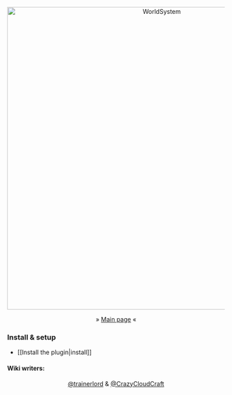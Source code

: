 <p align="center">
    <img src="https://github.com/CrazyCloudCraft/worldsystem-depecated/raw/master/.github/Worldsystemlogo_V24X.png" width="700" alt="WorldSystem">
<p align="center">
  <a>» </a>
  <a href="https://github.com/trainerlord/WorldSystem/wiki">Main page</a>
  <a> «</a>
</p>
<h3 align="side">
Install & setup
</h3>
   
- [[Install the plugin|install]]
          

<h4 align="side">
Wiki writers:
</h4>  
<p align="center">
  <a href="https://github.com/trainerlord/">@trainerlord</a>
  <a> & </a>
  <a href="https://github.com/CrazyCloudCraft/">@CrazyCloudCraft</a>
</p>

  

<!--
Code formattings:

Little Text in the center:

<p align="center">
  <a>The text</a>
</p>

Titles in different size (center)

<h3 align="center">
Hi, i'm a Title
</h3>

Pictures with link

<p align="center">
    <a href="https://my.link/">
    <img src="https://pic.ture/pic.png" />
</a>

Pictures without link

<p align="center">
    <img src="https://pic.ture/pic.png" />
</p>

Pictures with width

<p align="center">
    <img src="https://pic.ture/pic.png" width="150">
</p>
-->
